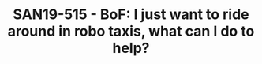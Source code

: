 ---
categories:
- san19
description: In this session, we will have an informal discussion about what we can
  do as an open-source community to advance the autonomous driving technology. Topics
  could include<br><br>- What technology is missing, creating a barrier to new entrants
  to the AD space?<br>- How to accelerate the move from RnD to Production grade solutions?<br>-
  What role could Linaro and its partners play in this space?
image:
  featured: 'true'
  path: /assets/images/featured-images/san19/SAN19-515.png
session_attendee_num: '21'
session_id: SAN19-515
session_room: Sunset V (Session 1)
session_slot:
  end_time: '2019-09-27 11:55:00'
  start_time: '2019-09-27 11:30:00'
session_speakers:
- speaker_bio: Liyou is a software engineer working on Accelerating open-source self-driving
    software stack with Arm hardware and software IP.<br /> <br /> Liyou has previously
    worked in IoT developing end to end secure firmware update solution.<br /> <br
    /> Liyou is also active in the developer community, presented at mbed Connect
    and organised hackathons at the University of Cambridge.
  speaker_company: Arm Ltd
  speaker_image: /assets/images/speakers/san19/liyou-zhou.jpg
  speaker_location: Cambridge UK
  speaker_name: LIYOU ZHOU
  speaker_position: Senior Software Engineer - Automotive
  speaker_url: https://www.linkedin.com/in/liyouzhou/
  speaker_username: liyou.zhou
session_track: Autonomous Vehicles
tag: session
tags:
- Autonomous Vehicles
- Machine Learning/AI
title: 'SAN19-515 - BoF: I just want to ride around in robo taxis, what can I do to
  help?'
---